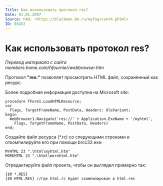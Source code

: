 ```yaml
---
Title: Как использовать протокол res?
Date: 01.01.2007
Source: FAQ: <https://blackman.km.ru/myfaq/cont4.phtml>
ID: 03452
---
```



Как использовать протокол res?
==============================


_Перевод материала с сайта members.home.com/hfournier/webbrowser.htm_

Протокол **"res:"** позволяет просмотреть HTML файл, сохранённый как
ресурс.

Более подробная информация доступна на Microsoft site:

    procedure TForm1.LoadHTMLResource;
    var
      Flags, TargetFrameName, PostData, Headers: OleVariant;
    begin
      WebBrowser1.Navigate('res://' + Application.ExeName + '/myhtml',
        Flags, TargetFrameName, PostData, Headers)
    end; 

Создайте файл ресурса (\*.rc) со следующими строками и откомпилируйте
его при помощи brcc32.exe:

    MYHTML 23 ".\html\myhtml.htm"
    MOREHTML 23 ".\html\morehtml.htm"

Отредактируйте файл проекта, чтобы он выглядел примерно так:

    {$R *.RES}
    {$R HTML.RES} //где html.rc будет скомпилирован в html.res


